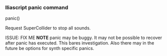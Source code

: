 ### lliascript panic command

panic()

Request SuperCollider to stop all sounds.


ISSUE: FIX ME
**NOTE**  panic may be buggy.  It may not be possible to recover after
panic has executed.  This bares investigation.  Also there may in the
future be options for synth specific panics.

